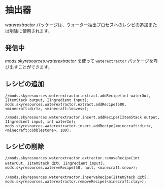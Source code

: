 # 抽出器

*waterextractor* パッケージは、ウォーター抽出プロセスへのレシピの追加または削除に使用されます。

## 発信中

*mods.skyresources.waterextractor* を使って `waterextractor` パッケージを呼び出すことができます。

## レシピの追加

```zenscript
//mods.skyresources.waterextractor.extract.addRecipe(int waterOut, IItemStack output, IIngredient input);
mods.skyresources.waterextractor.extract.addRecipe(500, <minecraft:dirt>, <minecraft:leaves>);

//mods.skyresources.waterextractor.insert.addRecipe(IItemStack output, IIngredient input, int waterIn);
mods.skyresources.waterextractor.insert.addRecipe(<minecraft:dirt>, <minecraft:cobblestone>, 100);
```

## レシピの削除

```zenscript
//mods.skyresources.waterextractor.extractor.removeRecipe(int waterOut, IItemStack 出力, IIngredient input);
mods.skyresources.waterveRecipe(50, null, <minecraft:snow>);

//mods.skyresources.waterextractor.inserveRecipe(IItemStack 出力);
mods.skyresources.waterextractor.removeRecipe(<minecraft:clay>);
```
